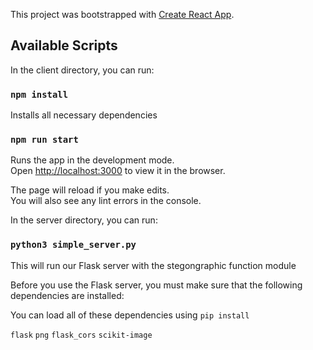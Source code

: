 This project was bootstrapped with [Create React App](https://github.com/facebook/create-react-app).

## Available Scripts

In the client directory, you can run:

### `npm install`

Installs all necessary dependencies

### `npm run start`

Runs the app in the development mode.<br>
Open [http://localhost:3000](http://localhost:3000) to view it in the browser.

The page will reload if you make edits.<br>
You will also see any lint errors in the console.

In the server directory, you can run:

### `python3 simple_server.py`

This will run our Flask server with the stegongraphic function module

Before you use the Flask server, you must make sure that the following dependencies are installed:

You can load all of these dependencies using `pip install`

`flask`
`png`
`flask_cors`
`scikit-image`


